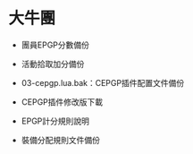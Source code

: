 # 大牛團 

* 團員EPGP分數備份

* 活動拾取加分備份

* 03-cepgp.lua.bak：CEPGP插件配置文件備份

* CEPGP插件修改版下載

* EPGP計分規則說明

* 裝備分配規則文件備份

